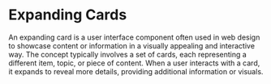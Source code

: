 <h1>Expanding Cards</h1>

An expanding card is a user interface component often used in web design to showcase content or information in a visually appealing and interactive way. The concept typically involves a set of cards, each representing a different item, topic, or piece of content. When a user interacts with a card, it expands to reveal more details, providing additional information or visuals.
